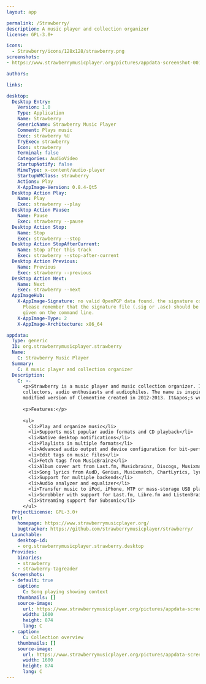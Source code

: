 ```yaml
---
layout: app

permalink: /Strawberry/
description: A music player and collection organizer
license: GPL-3.0+

icons:
  - Strawberry/icons/128x128/strawberry.png
screenshots:
- https://www.strawberrymusicplayer.org/pictures/appdata-screenshot-001.png

authors:

links:

desktop:
  Desktop Entry:
    Version: 1.0
    Type: Application
    Name: Strawberry
    GenericName: Strawberry Music Player
    Comment: Plays music
    Exec: strawberry %U
    TryExec: strawberry
    Icon: strawberry
    Terminal: false
    Categories: AudioVideo
    StartupNotify: false
    MimeType: x-content/audio-player
    StartupWMClass: strawberry
    Actions: Play
    X-AppImage-Version: 0.8.4-Qt5
  Desktop Action Play:
    Name: Play
    Exec: strawberry --play
  Desktop Action Pause:
    Name: Pause
    Exec: strawberry --pause
  Desktop Action Stop:
    Name: Stop
    Exec: strawberry --stop
  Desktop Action StopAfterCurrent:
    Name: Stop after this track
    Exec: strawberry --stop-after-current
  Desktop Action Previous:
    Name: Previous
    Exec: strawberry --previous
  Desktop Action Next:
    Name: Next
    Exec: strawberry --next
  AppImageHub:
    X-AppImage-Signature: no valid OpenPGP data found. the signature could not be verified.
      Please remember that the signature file (.sig or .asc) should be the first file
      given on the command line.
    X-AppImage-Type: 2
    X-AppImage-Architecture: x86_64

appdata:
  Type: generic
  ID: org.strawberrymusicplayer.strawberry
  Name:
    C: Strawberry Music Player
  Summary:
    C: A music player and collection organizer
  Description:
    C: >-
      <p>Strawberry is a music player and music collection organizer. It is a fork of Clementine released in 2018 aimed at music
      collectors, audio enthusiasts and audiophiles. The name is inspired by the band Strawbs. It&apos;s based on a heavily
      modified version of Clementine created in 2012-2013. It&apos;s written in C++ and Qt 5.</p>
  
      <p>Features:</p>
  
      <ul>
        <li>Play and organize music</li>
        <li>Supports most popular audio formats and CD playback</li>
        <li>Native desktop notifications</li>
        <li>Playlists in multiple formats</li>
        <li>Advanced audio output and device configuration for bit-perfect playback on Linux</li>
        <li>Edit tags on music files</li>
        <li>Fetch tags from MusicBrainz</li>
        <li>Album cover art from Last.fm, Musicbrainz, Discogs, Musixmatch, Deezer, Tidal, Qobuz and Spotify</li>
        <li>Song lyrics from AudD, Genius, Musixmatch, ChartLyrics, lyrics.ovh and lololyrics.com</li>
        <li>Support for multiple backends</li>
        <li>Audio analyzer and equalizer</li>
        <li>Transfer music to iPod, iPhone, MTP or mass-storage USB player</li>
        <li>Scrobbler with support for Last.fm, Libre.fm and ListenBrainz</li>
        <li>Streaming support for Subsonic</li>
      </ul>
  ProjectLicense: GPL-3.0+
  Url:
    homepage: https://www.strawberrymusicplayer.org/
    bugtracker: https://github.com/strawberrymusicplayer/strawberry/
  Launchable:
    desktop-id:
    - org.strawberrymusicplayer.strawberry.desktop
  Provides:
    binaries:
    - strawberry
    - strawberry-tagreader
  Screenshots:
  - default: true
    caption:
      C: Song playing showing context
    thumbnails: []
    source-image:
      url: https://www.strawberrymusicplayer.org/pictures/appdata-screenshot-001.png
      width: 1600
      height: 874
      lang: C
  - caption:
      C: Collection overview
    thumbnails: []
    source-image:
      url: https://www.strawberrymusicplayer.org/pictures/appdata-screenshot-002.png
      width: 1600
      height: 874
      lang: C
---
```

